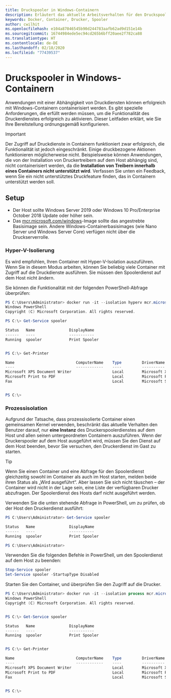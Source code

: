 ```yaml
---
title: Druckspooler in Windows-Containern
description: Erläutert das aktuelle Arbeitsverhalten für den Druckspoolerdienst in Windows-Containern
keywords: Docker, Container, Drucker, Spooler
author: cwilhit
ms.openlocfilehash: e104a87046545b90d244783aafb62ad9d151e14b
ms.sourcegitcommit: 16744984ede5ec94cd265b6bff20aee2f782ca88
ms.translationtype: HT
ms.contentlocale: de-DE
ms.lasthandoff: 02/18/2020
ms.locfileid: "77439537"
---
```

# <a name="print-spooler-in-windows-containers"></a>Druckspooler in Windows-Containern

Anwendungen mit einer Abhängigkeit von Druckdiensten können erfolgreich mit Windows-Containern containerisiert werden. Es gibt spezielle Anforderungen, die erfüllt werden müssen, um die Funktionalität des Druckerdienstes erfolgreich zu aktivieren. Dieser Leitfaden erklärt, wie Sie Ihre Bereitstellung ordnungsgemäß konfigurieren.

> [!IMPORTANT]
> Der Zugriff auf Druckdienste in Containern funktioniert zwar erfolgreich, die Funktionalität ist jedoch eingeschränkt. Einige druckbezogene Aktionen funktionieren möglicherweise nicht. Beispielsweise können Anwendungen, die von der Installation von Druckertreibern auf dem Host abhängig sind, nicht containerisiert werden, da die **Installation von Treibern innerhalb eines Containers nicht unterstützt wird**. Verfassen Sie unten ein Feedback, wenn Sie ein nicht unterstütztes Druckfeature finden, das in Containern unterstützt werden soll.

## <a name="setup"></a>Setup

* Der Host sollte Windows Server 2019 oder Windows 10 Pro/Enterprise October 2018 Update oder höher sein.
* Das [mcr.microsoft.com/windows](https://hub.docker.com/_/microsoft-windowsfamily-windows)-Image sollte das angestrebte Basisimage sein. Andere Windows-Containerbasisimages (wie Nano Server und Windows Server Core) verfügen nicht über die Druckserverrolle.

### <a name="hyper-v-isolation"></a>Hyper-V-Isolierung

Es wird empfohlen, Ihren Container mit Hyper-V-Isolation auszuführen. Wenn Sie in diesem Modus arbeiten, können Sie beliebig viele Container mit Zugriff auf die Druckdienste ausführen. Sie müssen den Spoolerdienst auf dem Host nicht ändern.

Sie können die Funktionalität mit der folgenden PowerShell-Abfrage überprüfen:

```PowerShell
PS C:\Users\Administrator> docker run -it --isolation hyperv mcr.microsoft.com/windows:1809 powershell.exe
Windows PowerShell
Copyright (C) Microsoft Corporation. All rights reserved.

PS C:\> Get-Service spooler

Status   Name               DisplayName
------   ----               -----------
Running  spooler            Print Spooler


PS C:\> Get-Printer

Name                           ComputerName    Type         DriverName                PortName        Shared   Published
----                           ------------    ----         ----------                --------        ------   --------
Microsoft XPS Document Writer                  Local        Microsoft XPS Document... PORTPROMPT:     False    False
Microsoft Print to PDF                         Local        Microsoft Print To PDF    PORTPROMPT:     False    False
Fax                                            Local        Microsoft Shared Fax D... SHRFAX:         False    False


PS C:\>
```

### <a name="process-isolation"></a>Prozessisolation

Aufgrund der Tatsache, dass prozessisolierte Container einen gemeinsamen Kernel verwenden, beschränkt das aktuelle Verhalten den Benutzer darauf, nur **eine Instanz** des Druckerspoolerdienstes auf dem Host und allen seinen untergeordneten Containern auszuführen. Wenn der Druckerspooler auf dem Host ausgeführt wird, müssen Sie den Dienst auf dem Host beenden, bevor Sie versuchen, den Druckerdienst im Gast zu starten.

> [!TIP]
> Wenn Sie einen Container und eine Abfrage für den Spoolerdienst gleichzeitig sowohl im Container als auch im Host starten, melden beide ihren Status als „Wird ausgeführt“. Aber lassen Sie sich nicht täuschen – der Container wird nicht in der Lage sein, eine Liste der verfügbaren Drucker abzufragen. Der Spoolerdienst des Hosts darf nicht ausgeführt werden. 

Verwenden Sie die unten stehende Abfrage in PowerShell, um zu prüfen, ob der Host den Druckerdienst ausführt:

```PowerShell
PS C:\Users\Administrator> Get-Service spooler

Status   Name               DisplayName
------   ----               -----------
Running  spooler            Print Spooler

PS C:\Users\Administrator>
```

Verwenden Sie die folgenden Befehle in PowerShell, um den Spoolerdienst auf dem Host zu beenden:

```PowerShell
Stop-Service spooler
Set-Service spooler -StartupType Disabled
```

Starten Sie den Container, und überprüfen Sie den Zugriff auf die Drucker.

```PowerShell
PS C:\Users\Administrator> docker run -it --isolation process mcr.microsoft.com/windows:1809 powershell.exe
Windows PowerShell
Copyright (C) Microsoft Corporation. All rights reserved.


PS C:\> Get-Service spooler

Status   Name               DisplayName
------   ----               -----------
Running  spooler            Print Spooler


PS C:\> Get-Printer

Name                           ComputerName    Type         DriverName                PortName        Shared   Published
----                           ------------    ----         ----------                --------        ------   --------
Microsoft XPS Document Writer                  Local        Microsoft XPS Document... PORTPROMPT:     False    False
Microsoft Print to PDF                         Local        Microsoft Print To PDF    PORTPROMPT:     False    False
Fax                                            Local        Microsoft Shared Fax D... SHRFAX:         False    False


PS C:\>
```